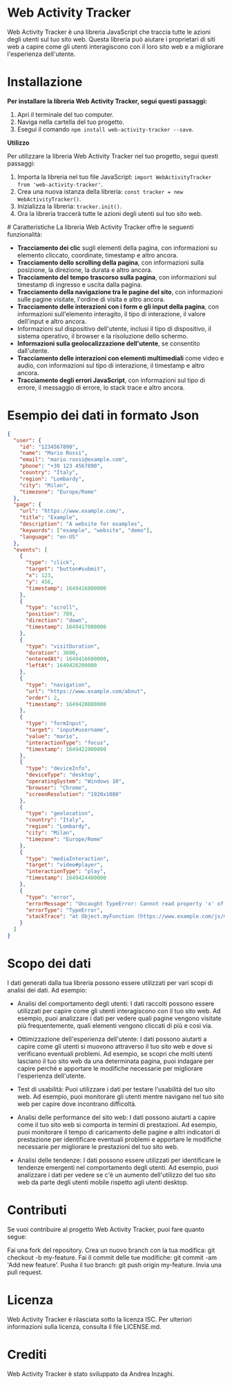 # Web Activity Tracker
Web Activity Tracker è una libreria JavaScript che traccia tutte le azioni degli utenti sul tuo sito web. Questa libreria può aiutare i proprietari di siti web a capire come gli utenti interagiscono con il loro sito web e a migliorare l'esperienza dell'utente.

# Installazione
<strong>Per installare la libreria Web Activity Tracker, segui questi passaggi:</strong>

<ol>
  <li>Apri il terminale del tuo computer.</li>
  <li>Naviga nella cartella del tuo progetto.</li>
  <li>Esegui il comando <code>npm install web-activity-tracker --save</code>.</li>
</ol>
<strong>Utilizzo</strong>

Per utilizzare la libreria Web Activity Tracker nel tuo progetto, segui questi passaggi:

<ol>
  <li>Importa la libreria nel tuo file JavaScript: <code>import WebActivityTracker from 'web-activity-tracker'</code>.</li>
  <li>Crea una nuova istanza della libreria: <code>const tracker = new WebActivityTracker()</code>.</li>
  <li>Inizializza la libreria: <code>tracker.init()</code>.</li>
  <li>Ora la libreria traccerà tutte le azioni degli utenti sul tuo sito web.</li>
</ol>
# Caratteristiche
La libreria Web Activity Tracker offre le seguenti funzionalità:
<ul>
  <li><b>Tracciamento dei clic</b> sugli elementi della pagina, con informazioni su elemento cliccato, coordinate, timestamp e altro ancora.</li>
  <li><b>Tracciamento dello scrolling della pagina</b>, con informazioni sulla posizione, la direzione, la durata e altro ancora.</li>
  <li><b>Tracciamento del tempo trascorso sulla pagina</b>, con informazioni sul timestamp di ingresso e uscita dalla pagina.</li>
  <li><b>Tracciamento della navigazione tra le pagine del sito</b>, con informazioni sulle pagine visitate, l'ordine di visita e altro ancora.</li>
  <li><b>Tracciamento delle interazioni con i form e gli input della pagina</b>, con informazioni sull'elemento interagito, il tipo di interazione, il valore dell'input e altro ancora.</li>
  <li>Informazioni sul dispositivo dell'utente, inclusi il tipo di dispositivo, il sistema operativo, il browser e la risoluzione dello schermo.</li>
  <li><b>Informazioni sulla geolocalizzazione dell'utente</b>, se consentito dall'utente.</li>
  <li><b>Tracciamento delle interazioni con elementi multimediali</b> come video e audio, con informazioni sul tipo di interazione, il timestamp e altro ancora.</li>
  <li><b>Tracciamento degli errori JavaScript</b>, con informazioni sul tipo di errore, il messaggio di errore, lo stack trace e altro ancora.</li>
</ul>
  
  
# Esempio dei dati in formato Json

```json
{
  "user": {
    "id": "1234567890",
    "name": "Mario Rossi",
    "email": "mario.rossi@example.com",
    "phone": "+39 123 4567890",
    "country": "Italy",
    "region": "Lombardy",
    "city": "Milan",
    "timezone": "Europe/Rome"
  },
  "page": {
    "url": "https://www.example.com/",
    "title": "Example",
    "description": "A website for examples",
    "keywords": ["example", "website", "demo"],
    "language": "en-US"
  },
  "events": [
    {
      "type": "click",
      "target": "button#submit",
      "x": 123,
      "y": 456,
      "timestamp": 1649416800000
    },
    {
      "type": "scroll",
      "position": 789,
      "direction": "down",
      "timestamp": 1649417000000
    },
    {
      "type": "visitDuration",
      "duration": 3600,
      "enteredAt": 1649416600000,
      "leftAt": 1649420200000
    },
    {
      "type": "navigation",
      "url": "https://www.example.com/about",
      "order": 2,
      "timestamp": 1649420800000
    },
    {
      "type": "formInput",
      "target": "input#username",
      "value": "mario",
      "interactionType": "focus",
      "timestamp": 1649422000000
    },
    {
      "type": "deviceInfo",
      "deviceType": "desktop",
      "operatingSystem": "Windows 10",
      "browser": "Chrome",
      "screenResolution": "1920x1080"
    },
    {
      "type": "geolocation",
      "country": "Italy",
      "region": "Lombardy",
      "city": "Milan",
      "timezone": "Europe/Rome"
    },
    {
      "type": "mediaInteraction",
      "target": "video#player",
      "interactionType": "play",
      "timestamp": 1649424400000
    },
    {
      "type": "error",
      "errorMessage": "Uncaught TypeError: Cannot read property 'x' of undefined",
      "errorType": "TypeError",
      "stackTrace": "at Object.myFunction (https://www.example.com/js/main.js:10:15)\nat ..."
    }
  ]
}
```

# Scopo dei dati

I dati generati dalla tua libreria possono essere utilizzati per vari scopi di analisi dei dati. Ad esempio:

- Analisi del comportamento degli utenti: I dati raccolti possono essere utilizzati per capire come gli utenti interagiscono con il tuo sito web. Ad esempio, puoi analizzare i dati per vedere quali pagine vengono visitate più frequentemente, quali elementi vengono cliccati di più e così via.

- Ottimizzazione dell'esperienza dell'utente: I dati possono aiutarti a capire come gli utenti si muovono attraverso il tuo sito web e dove si verificano eventuali problemi. Ad esempio, se scopri che molti utenti lasciano il tuo sito web da una determinata pagina, puoi indagare per capire perché e apportare le modifiche necessarie per migliorare l'esperienza dell'utente.

- Test di usabilità: Puoi utilizzare i dati per testare l'usabilità del tuo sito web. Ad esempio, puoi monitorare gli utenti mentre navigano nel tuo sito web per capire dove incontrano difficoltà.

- Analisi delle performance del sito web: I dati possono aiutarti a capire come il tuo sito web si comporta in termini di prestazioni. Ad esempio, puoi monitorare il tempo di caricamento delle pagine e altri indicatori di prestazione per identificare eventuali problemi e apportare le modifiche necessarie per migliorare le prestazioni del tuo sito web.

- Analisi delle tendenze: I dati possono essere utilizzati per identificare le tendenze emergenti nel comportamento degli utenti. Ad esempio, puoi analizzare i dati per vedere se c'è un aumento dell'utilizzo del tuo sito web da parte degli utenti mobile rispetto agli utenti desktop.

# Contributi
Se vuoi contribuire al progetto Web Activity Tracker, puoi fare quanto segue:

Fai una fork del repository.
Crea un nuovo branch con la tua modifica: git checkout -b my-feature.
Fai il commit delle tue modifiche: git commit -am 'Add new feature'.
Pusha il tuo branch: git push origin my-feature.
Invia una pull request.

# Licenza
Web Activity Tracker è rilasciata sotto la licenza ISC. Per ulteriori informazioni sulla licenza, consulta il file LICENSE.md.

# Crediti
Web Activity Tracker è stato sviluppato da Andrea Inzaghi.
